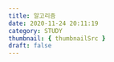 ```yaml
---
title: 알고리즘 
date: 2020-11-24 20:11:19
category: STUDY
thumbnail: { thumbnailSrc }
draft: false
---
```


